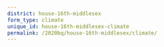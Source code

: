 ```yaml
---
district: house-16th-middlesex
form_type: climate
unique_id: house-16th-middlesex-climate
permalink: /2020bq/house-16th-middlesex/climate/
---
```


